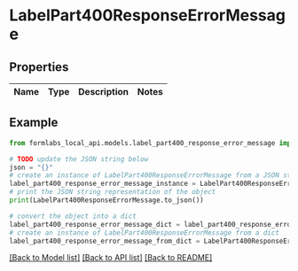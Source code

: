 # LabelPart400ResponseErrorMessage


## Properties

Name | Type | Description | Notes
------------ | ------------- | ------------- | -------------

## Example

```python
from formlabs_local_api.models.label_part400_response_error_message import LabelPart400ResponseErrorMessage

# TODO update the JSON string below
json = "{}"
# create an instance of LabelPart400ResponseErrorMessage from a JSON string
label_part400_response_error_message_instance = LabelPart400ResponseErrorMessage.from_json(json)
# print the JSON string representation of the object
print(LabelPart400ResponseErrorMessage.to_json())

# convert the object into a dict
label_part400_response_error_message_dict = label_part400_response_error_message_instance.to_dict()
# create an instance of LabelPart400ResponseErrorMessage from a dict
label_part400_response_error_message_from_dict = LabelPart400ResponseErrorMessage.from_dict(label_part400_response_error_message_dict)
```
[[Back to Model list]](../README.md#documentation-for-models) [[Back to API list]](../README.md#documentation-for-api-endpoints) [[Back to README]](../README.md)


